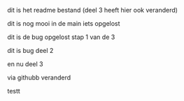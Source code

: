 dit is het readme bestand (deel 3 heeft hier ook veranderd)

dit is nog mooi in de main iets opgelost


dit is de bug opgelost stap 1 van de 3

dit is bug deel 2

en nu deel 3

via githubb veranderd

testt

